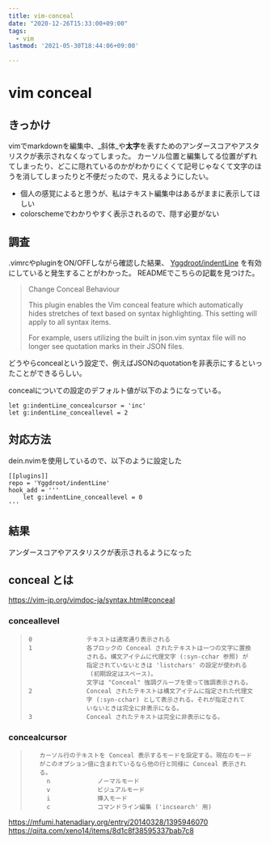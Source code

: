 ```yaml
---
title: vim-conceal
date: "2020-12-26T15:33:00+09:00"
tags:
  - vim
lastmod: '2021-05-30T18:44:06+09:00'

---
```


# vim conceal

## きっかけ

vimでmarkdownを編集中、_斜体_や**太字**を表すためのアンダースコアやアスタリスクが表示されなくなってしまった。
カーソル位置と編集してる位置がずれてしまったり、どこに隠れているのかがわかりにくくて記号じゃなくて文字のほうを消してしまったりと不便だったので、見えるようにしたい。

-   個人の感覚によると思うが、私はテキスト編集中はあるがままに表示してほしい
-   colorschemeでわかりやすく表示されるので、隠す必要がない

## 調査

.vimrcやpluginをON/OFFしながら確認した結果、 [Yggdroot/indentLine](https://github.com/Yggdroot/indentLine) を有効にしていると発生することがわかった。
READMEでこちらの記載を見つけた。

> Change Conceal Behaviour
>
> This plugin enables the Vim conceal feature which automatically hides stretches of text based on syntax highlighting. This setting will apply to all syntax items.
>
> For example, users utilizing the built in json.vim syntax file will no longer see quotation marks in their JSON files.

どうやらconcealという設定で、例えばJSONのquotationを非表示にするといったことができるらしい。

concealについての設定のデフォルト値が以下のようになっている。

    let g:indentLine_concealcursor = 'inc'
    let g:indentLine_conceallevel = 2

## 対応方法

dein.nvimを使用しているので、以下のように設定した

    [[plugins]]
    repo = 'Yggdroot/indentLine'
    hook_add = '''
        let g:indentLine_conceallevel = 0
    '''

## 結果

アンダースコアやアスタリスクが表示されるようになった

## conceal とは

<https://vim-jp.org/vimdoc-ja/syntax.html#conceal>

### conceallevel

>     0               テキストは通常通り表示される
>     1               各ブロックの Conceal されたテキストは一つの文字に置換
>                     される。構文アイテムに代理文字 (:syn-cchar 参照) が
>                     指定されていないときは 'listchars' の設定が使われる
>                      (初期設定はスペース)。
>                     文字は "Conceal" 強調グループを使って強調表示される。
>     2               Conceal されたテキストは構文アイテムに指定された代理文
>                     字 (:syn-cchar) として表示される。それが指定されて
>                     いないときは完全に非表示になる。
>     3               Conceal されたテキストは完全に非表示になる。

### concealcursor

>        カーソル行のテキストを Conceal 表示するモードを設定する。現在のモード
>        がこのオプション値に含まれているなら他の行と同様に Conceal 表示され
>        る。
>          n             ノーマルモード
>          v             ビジュアルモード
>          i             挿入モード
>          c             コマンドライン編集 ('incsearch' 用)

<https://mfumi.hatenadiary.org/entry/20140328/1395946070>
<https://qiita.com/xeno14/items/8d1c8f38595337bab7c8>
